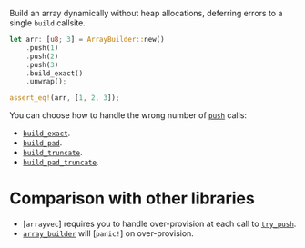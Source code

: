 <!-- cargo-rdme start -->

Build an array dynamically without heap allocations, deferring errors to a
single `build` callsite.

```rust
let arr: [u8; 3] = ArrayBuilder::new()
    .push(1)
    .push(2)
    .push(3)
    .build_exact()
    .unwrap();

assert_eq!(arr, [1, 2, 3]);
```

You can choose how to handle the wrong number of [`push`](ArrayBuilder::push)
calls:
- [`build_exact`](ArrayBuilder::build_exact).
- [`build_pad`](ArrayBuilder::build_pad).
- [`build_truncate`](ArrayBuilder::build_truncate).
- [`build_pad_truncate`](ArrayBuilder::build_pad_truncate).

# Comparison with other libraries
- [`arrayvec`] requires you to handle over-provision at each call to [`try_push`](arrayvec::ArrayVec::try_push).
- [`array_builder`](https://docs.rs/array_builder/latest/array_builder/) will
  [`panic!`] on over-provision.

<!-- cargo-rdme end -->
